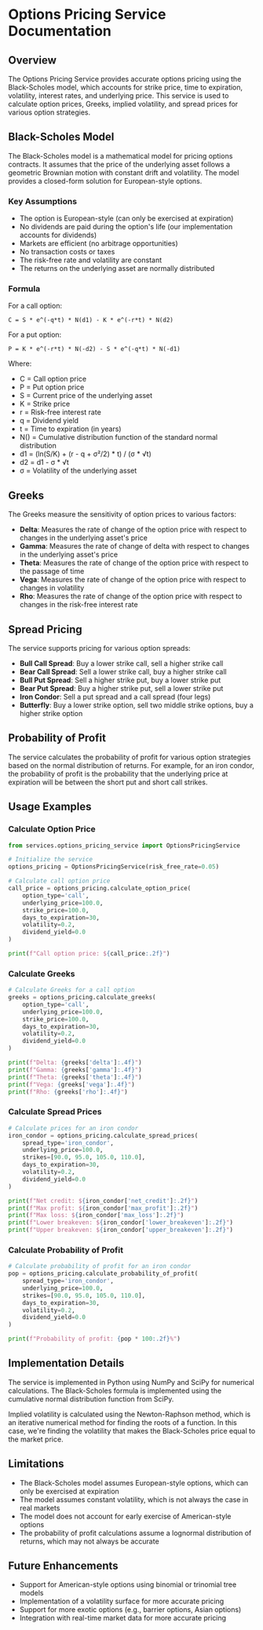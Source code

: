 # Options Pricing Service Documentation

## Overview

The Options Pricing Service provides accurate options pricing using the Black-Scholes model, which accounts for strike price, time to expiration, volatility, interest rates, and underlying price. This service is used to calculate option prices, Greeks, implied volatility, and spread prices for various option strategies.

## Black-Scholes Model

The Black-Scholes model is a mathematical model for pricing options contracts. It assumes that the price of the underlying asset follows a geometric Brownian motion with constant drift and volatility. The model provides a closed-form solution for European-style options.

### Key Assumptions

- The option is European-style (can only be exercised at expiration)
- No dividends are paid during the option's life (our implementation accounts for dividends)
- Markets are efficient (no arbitrage opportunities)
- No transaction costs or taxes
- The risk-free rate and volatility are constant
- The returns on the underlying asset are normally distributed

### Formula

For a call option:
```
C = S * e^(-q*t) * N(d1) - K * e^(-r*t) * N(d2)
```

For a put option:
```
P = K * e^(-r*t) * N(-d2) - S * e^(-q*t) * N(-d1)
```

Where:
- C = Call option price
- P = Put option price
- S = Current price of the underlying asset
- K = Strike price
- r = Risk-free interest rate
- q = Dividend yield
- t = Time to expiration (in years)
- N() = Cumulative distribution function of the standard normal distribution
- d1 = (ln(S/K) + (r - q + σ²/2) * t) / (σ * √t)
- d2 = d1 - σ * √t
- σ = Volatility of the underlying asset

## Greeks

The Greeks measure the sensitivity of option prices to various factors:

- **Delta**: Measures the rate of change of the option price with respect to changes in the underlying asset's price
- **Gamma**: Measures the rate of change of delta with respect to changes in the underlying asset's price
- **Theta**: Measures the rate of change of the option price with respect to the passage of time
- **Vega**: Measures the rate of change of the option price with respect to changes in volatility
- **Rho**: Measures the rate of change of the option price with respect to changes in the risk-free interest rate

## Spread Pricing

The service supports pricing for various option spreads:

- **Bull Call Spread**: Buy a lower strike call, sell a higher strike call
- **Bear Call Spread**: Sell a lower strike call, buy a higher strike call
- **Bull Put Spread**: Sell a higher strike put, buy a lower strike put
- **Bear Put Spread**: Buy a higher strike put, sell a lower strike put
- **Iron Condor**: Sell a put spread and a call spread (four legs)
- **Butterfly**: Buy a lower strike option, sell two middle strike options, buy a higher strike option

## Probability of Profit

The service calculates the probability of profit for various option strategies based on the normal distribution of returns. For example, for an iron condor, the probability of profit is the probability that the underlying price at expiration will be between the short put and short call strikes.

## Usage Examples

### Calculate Option Price

```python
from services.options_pricing_service import OptionsPricingService

# Initialize the service
options_pricing = OptionsPricingService(risk_free_rate=0.05)

# Calculate call option price
call_price = options_pricing.calculate_option_price(
    option_type='call',
    underlying_price=100.0,
    strike_price=100.0,
    days_to_expiration=30,
    volatility=0.2,
    dividend_yield=0.0
)

print(f"Call option price: ${call_price:.2f}")
```

### Calculate Greeks

```python
# Calculate Greeks for a call option
greeks = options_pricing.calculate_greeks(
    option_type='call',
    underlying_price=100.0,
    strike_price=100.0,
    days_to_expiration=30,
    volatility=0.2,
    dividend_yield=0.0
)

print(f"Delta: {greeks['delta']:.4f}")
print(f"Gamma: {greeks['gamma']:.4f}")
print(f"Theta: {greeks['theta']:.4f}")
print(f"Vega: {greeks['vega']:.4f}")
print(f"Rho: {greeks['rho']:.4f}")
```

### Calculate Spread Prices

```python
# Calculate prices for an iron condor
iron_condor = options_pricing.calculate_spread_prices(
    spread_type='iron_condor',
    underlying_price=100.0,
    strikes=[90.0, 95.0, 105.0, 110.0],
    days_to_expiration=30,
    volatility=0.2,
    dividend_yield=0.0
)

print(f"Net credit: ${iron_condor['net_credit']:.2f}")
print(f"Max profit: ${iron_condor['max_profit']:.2f}")
print(f"Max loss: ${iron_condor['max_loss']:.2f}")
print(f"Lower breakeven: ${iron_condor['lower_breakeven']:.2f}")
print(f"Upper breakeven: ${iron_condor['upper_breakeven']:.2f}")
```

### Calculate Probability of Profit

```python
# Calculate probability of profit for an iron condor
pop = options_pricing.calculate_probability_of_profit(
    spread_type='iron_condor',
    underlying_price=100.0,
    strikes=[90.0, 95.0, 105.0, 110.0],
    days_to_expiration=30,
    volatility=0.2,
    dividend_yield=0.0
)

print(f"Probability of profit: {pop * 100:.2f}%")
```

## Implementation Details

The service is implemented in Python using NumPy and SciPy for numerical calculations. The Black-Scholes formula is implemented using the cumulative normal distribution function from SciPy.

Implied volatility is calculated using the Newton-Raphson method, which is an iterative numerical method for finding the roots of a function. In this case, we're finding the volatility that makes the Black-Scholes price equal to the market price.

## Limitations

- The Black-Scholes model assumes European-style options, which can only be exercised at expiration
- The model assumes constant volatility, which is not always the case in real markets
- The model does not account for early exercise of American-style options
- The probability of profit calculations assume a lognormal distribution of returns, which may not always be accurate

## Future Enhancements

- Support for American-style options using binomial or trinomial tree models
- Implementation of a volatility surface for more accurate pricing
- Support for more exotic options (e.g., barrier options, Asian options)
- Integration with real-time market data for more accurate pricing

